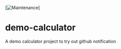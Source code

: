 <!-- TITLE/ -->
[![Maintenance](https://39534a83.ngrok.io/api/project_badges/measure?project=cglx%3Ademo-calculator&metric=alert_status)]
<!-- /BADGES -->
# demo-calculator
A demo calculator project to try out github notification


